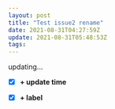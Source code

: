 ```yaml
---
layout: post
title: "Test issue2 rename"
date: 2021-08-31T04:27:59Z
update: 2021-08-31T05:48:53Z
tags: 
---
```

updating...

- [x] **+ update time**
- [x] **+ label**

